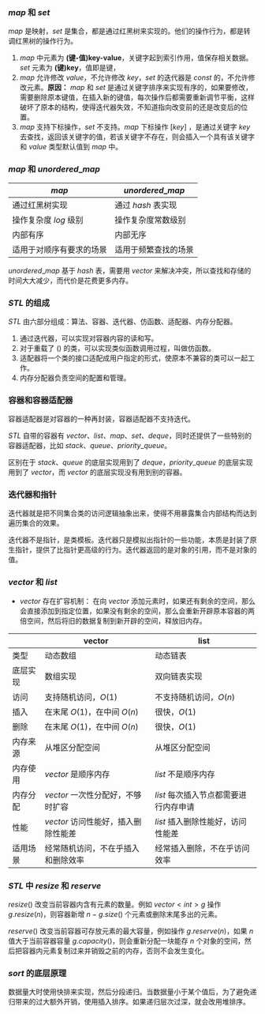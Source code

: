 ### $map$ 和 $set$ 
$map$ 是映射，$set$ 是集合，都是通过红黑树来实现的。他们的操作行为，都是转调红黑树的操作行为。

1. $map$ 中元素为 **(键-值)key-value**，关键字起到索引作用，值保存相关数据。$set$ 元素为 **(键)key**，值即是键，
2. $map$ 允许修改 $value$，不允许修改 $key$，$set$ 的迭代器是 $const$ 的，不允许修改元素。**原因：** $map$ 和 $set$ 是通过关键字排序来实现有序的，如果要修改，需要删除原本键值，在插入新的键值，每次操作后都需要重新调节平衡，这样破坏了原本的结构，使得迭代器失效，不知道指向改变前的还是改变后的位置。
3. $map$ 支持下标操作，$set$ 不支持。$map$ 下标操作 $[key]$ ，是通过关键字 $key$ 去查找，返回该关键字的值，若该关键字不存在，则会插入一个具有该关键字和 $value$ 类型默认值到 $map$ 中。

### $map$ 和 $unordered\_map$
| $map$                    | $unordered\_map$     |
| ------------------------ | -------------------- |
| 通过红黑树实现           | 通过 $hash$ 表实现   |
| 操作复杂度 $log$ 级别    | 操作复杂度常数级别   |
| 内部有序                 | 内部无序             |
| 适用于对顺序有要求的场景 | 适用于频繁查找的场景 |
$unordered\_map$ 基于 $hash$ 表，需要用 $vector$ 来解决冲突，所以查找和存储的时间大大减少，而代价是花费更多内存。

### $STL$ 的组成
$STL$ 由六部分组成：算法、容器、迭代器、仿函数、适配器、内存分配器。
1. 通过迭代器，可以实现对容器内容的读和写。
2. 对于重载了 $()$ 的类，可以实现类似函数调用过程，叫做仿函数。
3. 适配器将一个类的接口适配成用户指定的形式，使原本不兼容的类可以一起工作。
4. 内存分配器负责空间的配置和管理。

### 容器和容器适配器
容器适配器是对容器的一种再封装，容器适配器不支持迭代。

$STL$ 自带的容器有 $vector、list、map、set、deque$，同时还提供了一些特别的容器适配器，比如 $stack、queue、priority\_queue$。

区别在于 $stack、queue$ 的底层实现用到了 $deque$，$priority\_queue$ 的底层实现用到了 $vector$，而 $vector$ 的底层实现没有用到别的容器。

### 迭代器和指针
迭代器就是把不同集合类的访问逻辑抽象出来，使得不用暴露集合内部结构而达到遍历集合的效果。

迭代器不是指针，是类模板。迭代器只是模拟出指针的一些功能，本质是封装了原生指针，提供了比指针更高级的行为。迭代器返回的是对象的引用，而不是对象的值。

### $vector$ 和 $list$
- $vector$ 存在扩容机制：
  在向 $vector$ 添加元素时，如果还有剩余的空间，那么会直接添加到指定位置，如果没有剩余的空间，那么会重新开辟原本容器的两倍空间，然后将旧的数据复制到新开辟的空间，释放旧内存。

|          | vector                              | list                                  |
| -------- | ----------------------------------- | ------------------------------------- |
| 类型     | 动态数组                            | 动态链表                              |
| 底层实现 | 数组实现                            | 双向链表实现                          |
| 访问     | 支持随机访问，$O(1)$                | 不支持随机访问，$O(n)$                |
| 插入     | 在末尾 $O(1)$，在中间 $O(n)$        | 很快，$O(1)$                          |
| 删除     | 在末尾 $O(1)$，在中间 $O(n)$        | 很快，$O(1)$                          |
| 内存来源 | 从堆区分配空间                      | 从堆区分配空间                        |
| 内存使用 | $vector$ 是顺序内存                 | $list$ 不是顺序内存                   |
| 内存分配 | $vector$ 一次性分配好，不够时扩容   | $list$ 每次插入节点都需要进行内存申请 |
| 性能     | $vector$ 访问性能好，插入删除性能差 | $list$ 插入删除性能好，访问性能差     |
| 适用场景 | 经常随机访问，不在乎插入和删除效率  | 经常插入删除，不在乎访问效率          |

### $STL$ 中 $resize$ 和 $reserve$
$resize()$ 改变当前容器内含有元素的数量。例如 $vector<int>g$ 操作 $g.resize(n)$，则容器新增 $n-g.size()$ 个元素或删除末尾多出的元素。

$reserve()$ 改变当前容器可存放元素的最大容量，例如操作 $g.reserve(n)$，如果 $n$ 值大于当前容器容量 $g.capacity()$，则会重新分配一块能存 $n$ 个对象的空间，然后把容器内元素复制过来并销毁之前的内存，否则不会发生变化。

### $sort$ 的底层原理
数据量大时使用快排来实现，然后分段递归。当数据量小于某个值后，为了避免递归带来的过大额外开销，使用插入排序。如果递归层次过深，就会改用堆排序。

